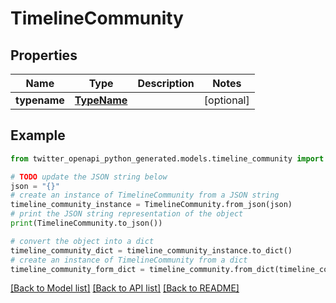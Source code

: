 # TimelineCommunity


## Properties

Name | Type | Description | Notes
------------ | ------------- | ------------- | -------------
**typename** | [**TypeName**](TypeName.md) |  | [optional] 

## Example

```python
from twitter_openapi_python_generated.models.timeline_community import TimelineCommunity

# TODO update the JSON string below
json = "{}"
# create an instance of TimelineCommunity from a JSON string
timeline_community_instance = TimelineCommunity.from_json(json)
# print the JSON string representation of the object
print(TimelineCommunity.to_json())

# convert the object into a dict
timeline_community_dict = timeline_community_instance.to_dict()
# create an instance of TimelineCommunity from a dict
timeline_community_form_dict = timeline_community.from_dict(timeline_community_dict)
```
[[Back to Model list]](../README.md#documentation-for-models) [[Back to API list]](../README.md#documentation-for-api-endpoints) [[Back to README]](../README.md)


